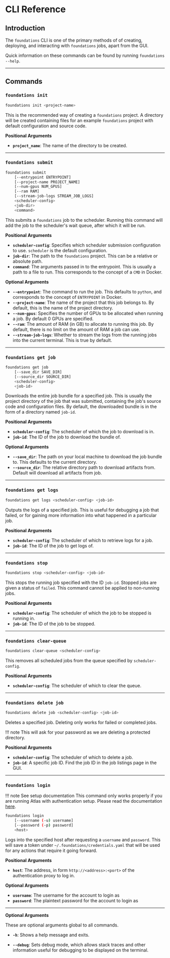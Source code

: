 # CLI Reference

## Introduction

The `foundations` CLI is one of the primary methods of of creating, deploying, and interacting with `foundations` jobs, apart from the GUI.

Quick information on these commands can be found by running `foundations --help`.

---

## Commands

### `foundations init`

```bash
foundations init <project-name>
```

This is the recommended way of creating a `foundations` project. A directory will be created containing files for an example `foundations` project with default configuration and source code.

**Positional Arguments**

* **`project_name`**: The name of the directory to be created.

---

### `foundations submit`

```bash
foundations submit
    [--entrypoint ENTRYPOINT]
    [--project-name PROJECT_NAME]
    [--num-gpus NUM_GPUS]
    [--ram RAM]
    [--stream-job-logs STREAM_JOB_LOGS]
    <scheduler-config>
    <job-dir>
    <command>
```

This submits a `foundations` job to the scheduler. Running this command will add the job to the scheduler's wait queue, after which it will be run.

**Positional Arguments**

* **`scheduler-config`**: Specifies which scheduler submission configuration to use. `scheduler` is the default configuration.
* **`job-dir`**: The path to the `foundations` project. This can be a relative or absolute path.
* **`command`**: The arguments passed in to the entrypoint. This is usually a path to a file to run. This corresponds to the concept of a `CMD` in Docker.

**Optional Arguments**

* **`--entrypoint`**: The command to run the job. This defaults to `python`, and corresponds to the concept of `ENTRYPOINT` in Docker.
* **`--project-name`**: The name of the project that this job belongs to. By default, this is the name of the project directory.
* **`--num-gpus`**: Specifies the number of GPUs to be allocated when running a job. By default 0 GPUs are specified.
* **`--ram`**: The amount of RAM (in GB) to allocate to running this job. By default, there is no limit on the amount of RAM a job can use.
* **`--stream-job-logs`**: Whether to stream the logs from the running jobs into the current terminal. This is true by default.

---

### `foundations get job`

```bash
foundations get job
    [--save_dir SAVE_DIR]
    [--source_dir SOURCE_DIR]
    <scheduler-config>
    <job-id>
```

Downloads the entire job bundle for a specified job. This is usually the project directory of the job that was submitted, containing the job's source code and configuration files. By default, the downloaded bundle is in the form of a directory named `job-id`.

**Positional Arguments**

* **`scheduler-config`**: The scheduler of which the job to download is in.
* **`job-id`**: The ID of the job to download the bundle of.

**Optional Arguments**

* **`--save_dir`**: The path on your local machine to download the job bundle to. This defaults to the current directory.
* **`--source_dir`**: The relative directory path to download artifacts from. Default will download all artifacts from job.

---

### `foundations get logs`

```bash
foundations get logs <scheduler-config> <job-id>
```

Outputs the logs of a specified job. This is useful for debugging a job that failed, or for gaining more information into what happened in a particular job.

**Positional Arguments**

* **`scheduler-config`**: The scheduler of which to retrieve logs for a job.
* **`job-id`**: The ID of the job to get logs of.


---

### `foundations stop`

```bash
foundations stop <scheduler-config> <job-id>
```

This stops the running job specified with the ID `job-id`. Stopped jobs are given a status of `failed`. This command cannot be applied to non-running jobs.

**Positional Arguments**

* **`scheduler-config`**: The scheduler of which the job to be stopped is running in.
* **`job-id`**: The ID of the job to be stopped.

---

### `foundations clear-queue`

```bash
foundations clear-queue <scheduler-config>
```

This removes all scheduled jobs from the queue specified by `scheduler-config`.

**Positional Arguments**

* **`scheduler-config`**: The scheduler of which to clear the queue.

---

### `foundations delete job`

```bash
foundations delete job <scheduler-config> <job-id>
```

Deletes a specified job. Deleting only works for failed or completed jobs.

!!! note
    This will ask for your password as we are deleting a protected directory.

**Positional Arguments**

* **`scheduler-config`**: The scheduler of which to delete a job.
* **`job-id`**: A specific job ID. Find the job ID in the job listings page in the GUI.

---

### `foundations login`

!!! note See setup documentation
    This command only works properly if you are running Atlas with authentication setup. Please read the documentation [here](https://www.docs.atlas.dessa.com/en/latest/atlas-modes/authentication/).

```bash
foundations login 
    [--username (-u) username]
    [--password (-p) password]
    <host>
```

Logs into the specified host after requesting a `username` and `password`. This will save a token under `~/.foundations/credentials.yaml` that will be used for any actions that require it going forward.

**Positional Arguments**

* **`host`**: The address, in form `http://<address>:<port>` of the authentication proxy to log in.

**Optional Arguments**

* **`username`**: The username for the account to login as
* **`password`**: The plaintext password for the account to login as

---

**Optional Arguments**

These are optional arguments global to all commands.

* **`-h`**: Shows a help message and exits.

* **`--debug`**: Sets debug mode, which allows stack traces and other information useful for debugging to be displayed on the terminal.
